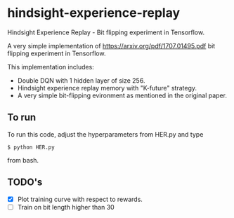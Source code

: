 # hindsight-experience-replay
Hindsight Experience Replay - Bit flipping experiment in Tensorflow.

A very simple implementation of https://arxiv.org/pdf/1707.01495.pdf bit flipping experiment in Tensorflow.

This implementation includes:
  * Double DQN with 1 hidden layer of size 256.
  * Hindsight experience replay memory with "K-future" strategy.
  * A very simple bit-flipping evironment as mentioned in the original paper.

## To run
To run this code, adjust the hyperparameters from HER.py and type
```shell
$ python HER.py
```
from bash.

## TODO's
- [x] Plot training curve with respect to rewards.
- [ ] Train on bit length higher than 30
